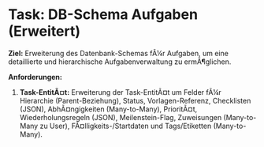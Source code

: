﻿# Task: DB-Schema Aufgaben (Erweitert)

**Ziel:** Erweiterung des Datenbank-Schemas fÃ¼r Aufgaben, um eine detaillierte und hierarchische Aufgabenverwaltung zu ermÃ¶glichen.

**Anforderungen:**
1.  **Task-EntitÃ¤t:** Erweiterung der Task-EntitÃ¤t um Felder fÃ¼r Hierarchie (Parent-Beziehung), Status, Vorlagen-Referenz, Checklisten (JSON), AbhÃ¤ngigkeiten (Many-to-Many), PrioritÃ¤t, Wiederholungsregeln (JSON), Meilenstein-Flag, Zuweisungen (Many-to-Many zu User), FÃ¤lligkeits-/Startdaten und Tags/Etiketten (Many-to-Many).

